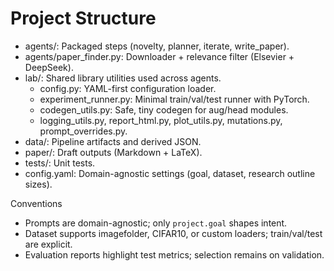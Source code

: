 # Project Structure

- agents/: Packaged steps (novelty, planner, iterate, write_paper).
- agents/paper_finder.py: Downloader + relevance filter (Elsevier + DeepSeek).
- lab/: Shared library utilities used across agents.
  - config.py: YAML-first configuration loader.
  - experiment_runner.py: Minimal train/val/test runner with PyTorch.
  - codegen_utils.py: Safe, tiny codegen for aug/head modules.
  - logging_utils.py, report_html.py, plot_utils.py, mutations.py, prompt_overrides.py.
- data/: Pipeline artifacts and derived JSON.
- paper/: Draft outputs (Markdown + LaTeX).
- tests/: Unit tests.
- config.yaml: Domain-agnostic settings (goal, dataset, research outline sizes).

Conventions

- Prompts are domain-agnostic; only `project.goal` shapes intent.
- Dataset supports imagefolder, CIFAR10, or custom loaders; train/val/test are explicit.
- Evaluation reports highlight test metrics; selection remains on validation.
